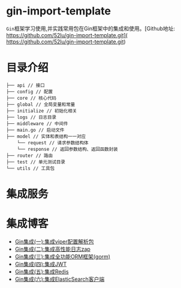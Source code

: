 # gin-import-template
`Gin`框架学习使用,并实践常用包在Gin框架中的集成和使用。[Github地址: https://github.com/52lu/gin-import-template.git]( https://github.com/52lu/gin-import-template.git)



# 目录介绍
```
├── api // 接口
├── config // 配置
├── core // 核心代码
├── global // 全局变量和常量
├── initialize // 初始化相关
├── logs // 日志目录
├── middleware // 中间件
├── main.go // 启动文件
├── model // 实体和表结构一一对应   
    └── request // 请求参数结构体
    └── response // 返回参数结构、返回函数封装
├── router // 路由
├── test // 单元测试目录
└── utils // 工具包
```

# 集成服务


# 集成博客
- [Gin集成(一):集成viper配置解析包](https://mp.weixin.qq.com/s/HYUpF2UhekVGsKM4ON5OFw)
- [Gin集成(二):集成高性能日志zap](https://mp.weixin.qq.com/s/SaJQbKY6veFpp9q4C1U0Jg)
- [Gin集成(三):集成全功能ORM框架(gorm)](https://mp.weixin.qq.com/s/IM3bWTbfoqpF7AXkej0yRg)
- [Gin集成(四):集成JWT](https://mp.weixin.qq.com/s/0ayMVsTdbI3OmgKOyyWCKQ)
- [Gin集成(五):集成Redis](https://mp.weixin.qq.com/s/1Do6P40RIH0vLKL_nIOFuw)
- [Gin集成(六):集成ElasticSearch客户端](https://mp.weixin.qq.com/s/XjLKVwIf8TnUffaBeFNVlQ)